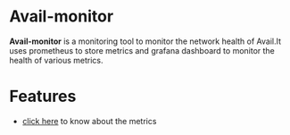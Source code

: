 # Avail-monitor

**Avail-monitor** is a monitoring tool to monitor the network health of Avail.It uses prometheus to store metrics and grafana dashboard to monitor the health of various metrics.

# Features

* [click here](./docs/metric-desc.md) to know about the metrics
